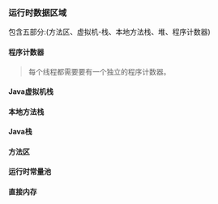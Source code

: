 ### 运行时数据区域

包含五部分:(方法区、虚拟机-栈、本地方法栈、堆、程序计数器)

#### 程序计数器

> 每个线程都需要要有一个独立的程序计数器。

#### Java虚拟机栈

>

#### 本地方法栈

>

#### Java栈

>

#### 方法区

>

#### 运行时常量池

>

#### 直接内存

>
